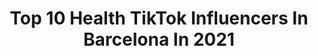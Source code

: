 ---
title: Top 10 Health TikTok Influencers In Barcelona In 2021
description: >-
  Find top health TikTok influencers in Barcelona in 2021. Most popular hashtags: #foryou #fyp #parati #love.
platform: TikTok
hits: 4
text_top: Discover the most popular TikTok accounts on inBeat.
text_bottom: inBeat holds 4 TikTok influencers like this in Barcelona, Spain for you to connect with.
profiles:
  - username: "paasky_jr"
    fullname: >-
      Àlex Pascual
    bio: >-
      Insta: @pasky_jr From Barcelona📍
    location: "Spain"
    followers: 15200
    engagement: 687
    commentsToLikes: 0.007356
    id: cka0igd2cdlgj0i78g27mtaff
    verified: false
    hashtags: "#gym, #freelive, #crazy, #friends"
  - username: "aadii_20"
    fullname: >-
      Aadii🇵🇰🇪🇸
    bio: >-
      Barcelona spain
    location: "Spain"
    followers: 262600
    engagement: 773
    commentsToLikes: 0.005374
    id: ck8oyztpi9rq90j780spec8p5
    verified: false
    hashtags: "#foryou, #barcelona, #bcn, #aadii"
  - username: "electrogirls"
    fullname: >-
      ElectroGirls
    bio: >-
      🚀 Girls & Electronic Music 🔥 Send us your Videos 🌍 Welcome to Our World
    location: "Spain"
    followers: 30500
    engagement: 696
    commentsToLikes: 0.010346
    id: ckb9d7b490bgk0j2358s9169c
    verified: false
    hashtags: "#amelielens, #beauty, #peggygou, #music"
  - username: "nashmabrou"
    fullname: >-
      Psychology BHappy 🧠
    bio: >-
      PSICÓLOGA🚀FELICIDAD AMOR BUSINESS 🔐Te ayudo a ser feliz Terapia On👩🏽‍💻y🏡
    location: "Spain"
    followers: 190000
    engagement: 722
    commentsToLikes: 0.026775
    id: ckb9lf9d3dt5z0j23bdg5z90h
    verified: false
    hashtags: "#psychology, #psicologia, #tips, #nashmabrou"
  - username: "healthbossbabes"
    fullname: >-
      Health Boss Babes
    bio: >-
      Balearic Babe ♋️🇳🇱🇬🇧🇪🇸 IG Katja_itsme_ Be a Health Boss You’re worth it!
    location: "Spain"
    followers: 3687
    engagement: 150
    commentsToLikes: 0.020705
    id: ckd09jj4hblno0j23yu1550sc
    verified: false
    hashtags: "#flexibility, #yogagirl, #yoga, #ibizabeach"
  - username: "jorgesaludable"
    fullname: >-
      Jorge Saludable
    bio: >-
      IG: Jorge Saludable WWW.JORGESALUDABLE.COM
    location: "Spain"
    followers: 421600
    engagement: 847
    commentsToLikes: 0.025189
    id: ck999slgke1ve0j7817mah4ez
    verified: false
    hashtags: "#recetas, #healthy, #saludable, #tiktokchef"
  - username: "monikfhasion"
    fullname: >-
      Mónica Alcaraz
    bio: >-
      𝚂í𝚐𝚞𝚎𝚖𝚎 𝙄𝙉𝙎𝙏𝘼𝙂𝙍𝘼𝙈☝🏻 𝐑𝐞𝐠𝐚𝐥𝐚𝐧𝐝𝐨 𝐬𝐨𝐧𝐫𝐢𝐬𝐚𝐬 😃😃😃
    location: "Spain"
    followers: 3780
    engagement: 320
    commentsToLikes: 0.049666
    id: ckdnhrp0xi9ct0j2323xntc7j
    verified: false
    hashtags: "#mamagatuna, #cat, #comebien, #williamlevy3223"
  - username: "inmyvegankitchen"
    fullname: >-
      Verónica Larco
    bio: >-
      Recetas fáciles 🌱🐈 & random stuff Más contenido y mi vida en IG 😜
    location: "Spain"
    followers: 227800
    engagement: 729
    commentsToLikes: 0.006927
    id: ck80oqhrpj9xa0j78ksky5ix1
    verified: false
    hashtags: "#tiktokchefs, #recetafacil, #receta, #fyp"
  - username: "vogue...edits"
    fullname: >-
      Likes 4 likes?.
    bio: >-
      🇪🇸/🇺🇸 Love you
    location: "Spain"
    followers: 7953
    engagement: 3291
    commentsToLikes: 0.087728
    id: ckdi0h2vk5l7n0j232edpsg07
    verified: false
    hashtags: "#avani, #foryou, #foryoupage, #greenscreen"
  - username: "srloextrar"
    fullname: >-
      Loe
    bio: >-
      Algodón de Azúcar Ken con relleno de Barbie He/Him Me sigues en IG ? SrLoextrar
    location: "Spain"
    followers: 86600
    engagement: 2793
    commentsToLikes: 0.016282
    id: ckd6yvcntx9g50j23rttoqd3m
    verified: false
    hashtags: "#foryoupage, #foryou, #parati, #pelo"
---